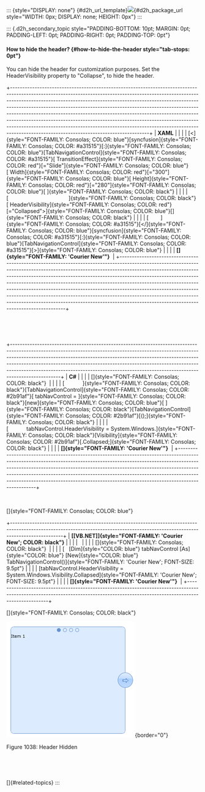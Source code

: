 ::: {style="DISPLAY: none"}
[](ms-xhelp:///?Id=d2h_url_template){#d2h_url_template}![](!package_url!){#d2h_package_url style="WIDTH: 0px; DISPLAY: none; HEIGHT: 0px"}
:::

::: {.d2h_secondary_topic style="PADDING-BOTTOM: 10pt; MARGIN: 0pt; PADDING-LEFT: 0pt; PADDING-RIGHT: 0pt; PADDING-TOP: 0pt"}
#### How to hide the header? {#how-to-hide-the-header style="tab-stops: 0pt"}

You can hide the header for customization purposes. Set the HeaderVisibility property to "Collapse", to hide the header.

+--------------------------------------------------------------------------------------------------------------------------------------------------------------------------------------------------------------------------------------------------------------------------------------------------------------------------------------------------------------------------------------------------------------------------------------------------------------------------------------------------------------------------------------------------------------------------------------------------------------------------+
| **XAML**                                                                                                                                                                                                                                                                                                                                                                                                                                                                                                                                                                                                                 |
|                                                                                                                                                                                                                                                                                                                                                                                                                                                                                                                                                                                                                          |
| [\<]{style="FONT-FAMILY: Consolas; COLOR: blue"}[syncfusion]{style="FONT-FAMILY: Consolas; COLOR: #a31515"}[:]{style="FONT-FAMILY: Consolas; COLOR: blue"}[TabNavigationControl]{style="FONT-FAMILY: Consolas; COLOR: #a31515"}[ TransitionEffect]{style="FONT-FAMILY: Consolas; COLOR: red"}[=\"Slide\"]{style="FONT-FAMILY: Consolas; COLOR: blue"}[ Width]{style="FONT-FAMILY: Consolas; COLOR: red"}[=\"300\"]{style="FONT-FAMILY: Consolas; COLOR: blue"}[ Height]{style="FONT-FAMILY: Consolas; COLOR: red"}[=\"280\"]{style="FONT-FAMILY: Consolas; COLOR: blue"}[ ]{style="FONT-FAMILY: Consolas; COLOR: black"} |
|                                                                                                                                                                                                                                                                                                                                                                                                                                                                                                                                                                                                                          |
| [                                        ]{style="FONT-FAMILY: Consolas; COLOR: black"}[ HeaderVisibility]{style="FONT-FAMILY: Consolas; COLOR: red"}[=\"Collapsed\"\>]{style="FONT-FAMILY: Consolas; COLOR: blue"}[]{style="FONT-FAMILY: Consolas; COLOR: black"}                                                                                                                                                                                                                                                                                                                                                       |
|                                                                                                                                                                                                                                                                                                                                                                                                                                                                                                                                                                                                                          |
| [        ]{style="FONT-FAMILY: Consolas; COLOR: #a31515"}[\</]{style="FONT-FAMILY: Consolas; COLOR: blue"}[syncfusion]{style="FONT-FAMILY: Consolas; COLOR: #a31515"}[:]{style="FONT-FAMILY: Consolas; COLOR: blue"}[TabNavigationControl]{style="FONT-FAMILY: Consolas; COLOR: #a31515"}[\>]{style="FONT-FAMILY: Consolas; COLOR: blue"}                                                                                                                                                                                                                                                                                |
|                                                                                                                                                                                                                                                                                                                                                                                                                                                                                                                                                                                                                          |
| **[]{style="FONT-FAMILY: 'Courier New'"}**                                                                                                                                                                                                                                                                                                                                                                                                                                                                                                                                                                               |
+--------------------------------------------------------------------------------------------------------------------------------------------------------------------------------------------------------------------------------------------------------------------------------------------------------------------------------------------------------------------------------------------------------------------------------------------------------------------------------------------------------------------------------------------------------------------------------------------------------------------------+

 

 

+--------------------------------------------------------------------------------------------------------------------------------------------------------------------------------------------------------------------------------------------------------------------------------------------------------------------------------------------------------------------------------------------------------------------------+
| **C#**                                                                                                                                                                                                                                                                                                                                                                                                                   |
|                                                                                                                                                                                                                                                                                                                                                                                                                          |
| []{style="FONT-FAMILY: Consolas; COLOR: black"}                                                                                                                                                                                                                                                                                                                                                                          |
|                                                                                                                                                                                                                                                                                                                                                                                                                          |
| [            ]{style="FONT-FAMILY: Consolas; COLOR: black"}[TabNavigationControl]{style="FONT-FAMILY: Consolas; COLOR: #2b91af"}[ tabNavControl = ]{style="FONT-FAMILY: Consolas; COLOR: black"}[new]{style="FONT-FAMILY: Consolas; COLOR: blue"}[ ]{style="FONT-FAMILY: Consolas; COLOR: black"}[TabNavigationControl]{style="FONT-FAMILY: Consolas; COLOR: #2b91af"}[();]{style="FONT-FAMILY: Consolas; COLOR: black"} |
|                                                                                                                                                                                                                                                                                                                                                                                                                          |
| [            tabNavControl.HeaderVisibility = System.Windows.]{style="FONT-FAMILY: Consolas; COLOR: black"}[Visibility]{style="FONT-FAMILY: Consolas; COLOR: #2b91af"}[.Collapsed;]{style="FONT-FAMILY: Consolas; COLOR: black"}                                                                                                                                                                                         |
|                                                                                                                                                                                                                                                                                                                                                                                                                          |
| **[]{style="FONT-FAMILY: 'Courier New'"}**                                                                                                                                                                                                                                                                                                                                                                               |
+--------------------------------------------------------------------------------------------------------------------------------------------------------------------------------------------------------------------------------------------------------------------------------------------------------------------------------------------------------------------------------------------------------------------------+

 

[]{style="FONT-FAMILY: Consolas; COLOR: blue"} 

+---------------------------------------------------------------------------------------------------------------------------------------------------------------------------------+
| **[\[VB.NET\]]{style="FONT-FAMILY: 'Courier New'; COLOR: black"}**                                                                                                              |
|                                                                                                                                                                                 |
|                                                                                                                                                                                 |
|                                                                                                                                                                                 |
| []{style="FONT-FAMILY: Consolas; COLOR: black"}                                                                                                                                 |
|                                                                                                                                                                                 |
| [   [Dim]{style="COLOR: blue"} tabNavControl [As]{style="COLOR: blue"} [New]{style="COLOR: blue"} TabNavigationControl()]{style="FONT-FAMILY: 'Courier New'; FONT-SIZE: 9.5pt"} |
|                                                                                                                                                                                 |
| [tabNavControl.HeaderVisibility = System.Windows.Visibility.Collapsed]{style="FONT-FAMILY: 'Courier New'; FONT-SIZE: 9.5pt"}                                                    |
|                                                                                                                                                                                 |
| **[]{style="FONT-FAMILY: 'Courier New'"}**                                                                                                                                      |
+---------------------------------------------------------------------------------------------------------------------------------------------------------------------------------+

[]{style="FONT-FAMILY: Consolas; COLOR: black"} 

![Description: C:\\Users\\jananit\\AppData\\Local\\Microsoft\\Windows\\Temporary Internet Files\\Content.Word\\Header Hidden.png](ImagesExt/image30_925.png){border="0"}

Figure 1038: Header Hidden

 

 

[]{#related-topics}
:::
